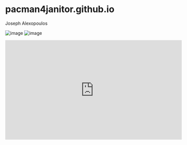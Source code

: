 # pacman4janitor.github.io
Joseph Alexopoulos


![image](https://user-images.githubusercontent.com/122423963/211951011-a8f3a79f-e3d3-4b7f-85a8-c7749bfd59eb.png)
![image](https://user-images.githubusercontent.com/122423963/212249868-31b7209c-4b88-470f-8246-68e2426333ae.png)
<iframe width="560" height="315" src="https://www.youtube.com/embed/NjD0H4eBfng?controls=0" title="YouTube video player" frameborder="0" allow="accelerometer; autoplay; clipboard-write; encrypted-media; gyroscope; picture-in-picture; web-share" allowfullscreen></iframe>


